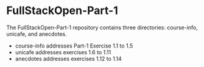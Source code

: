 # FullStackOpen-Part-1

The FullStackOpen-Part-1 repository contains three directories: course-info, unicafe, and anecdotes.
- course-info addresses Part-1 Exercise 1.1 to 1.5
- unicafe addresses exercises 1.6 to 1.11
- anecdotes addresses exercises 1.12 to 1.14
